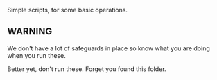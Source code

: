 Simple scripts, for some basic operations.

## WARNING

We don't have a lot of safeguards in place so know what you are doing when you run these.

Better yet, don't run these.  Forget you found this folder.